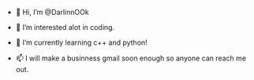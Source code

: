 - 👋 Hi, I’m @DarlinnOOk
- 👀 I’m interested alot in coding.
- 🌱 I’m currently learning c++ and python!
  
- 📫 I will make a businness gmail soon enough so anyone can reach me out.

<!---
DarlinnOOk/DarlinnOOk is a ✨ special ✨ repository because its `README.md` (this file) appears on your GitHub profile.
You can click the Preview link to take a look at your changes.
--->
